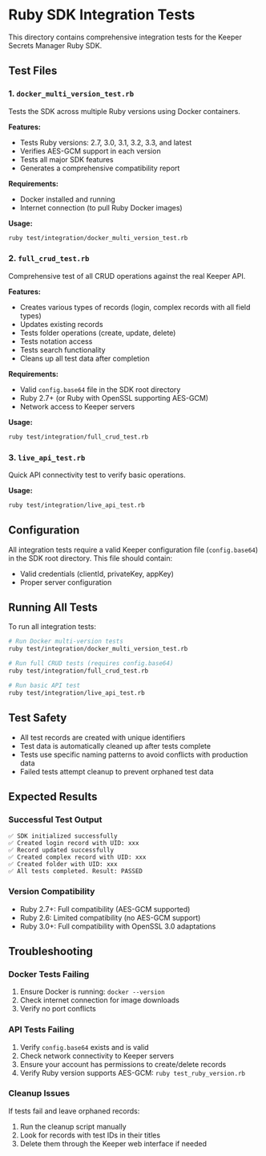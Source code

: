 # Ruby SDK Integration Tests

This directory contains comprehensive integration tests for the Keeper Secrets Manager Ruby SDK.

## Test Files

### 1. `docker_multi_version_test.rb`
Tests the SDK across multiple Ruby versions using Docker containers.

**Features:**
- Tests Ruby versions: 2.7, 3.0, 3.1, 3.2, 3.3, and latest
- Verifies AES-GCM support in each version
- Tests all major SDK features
- Generates a comprehensive compatibility report

**Requirements:**
- Docker installed and running
- Internet connection (to pull Ruby Docker images)

**Usage:**
```bash
ruby test/integration/docker_multi_version_test.rb
```

### 2. `full_crud_test.rb`
Comprehensive test of all CRUD operations against the real Keeper API.

**Features:**
- Creates various types of records (login, complex records with all field types)
- Updates existing records
- Tests folder operations (create, update, delete)
- Tests notation access
- Tests search functionality
- Cleans up all test data after completion

**Requirements:**
- Valid `config.base64` file in the SDK root directory
- Ruby 2.7+ (or Ruby with OpenSSL supporting AES-GCM)
- Network access to Keeper servers

**Usage:**
```bash
ruby test/integration/full_crud_test.rb
```

### 3. `live_api_test.rb`
Quick API connectivity test to verify basic operations.

**Usage:**
```bash
ruby test/integration/live_api_test.rb
```

## Configuration

All integration tests require a valid Keeper configuration file (`config.base64`) in the SDK root directory. This file should contain:
- Valid credentials (clientId, privateKey, appKey)
- Proper server configuration

## Running All Tests

To run all integration tests:

```bash
# Run Docker multi-version tests
ruby test/integration/docker_multi_version_test.rb

# Run full CRUD tests (requires config.base64)
ruby test/integration/full_crud_test.rb

# Run basic API test
ruby test/integration/live_api_test.rb
```

## Test Safety

- All test records are created with unique identifiers
- Test data is automatically cleaned up after tests complete
- Tests use specific naming patterns to avoid conflicts with production data
- Failed tests attempt cleanup to prevent orphaned test data

## Expected Results

### Successful Test Output
```
✅ SDK initialized successfully
✅ Created login record with UID: xxx
✅ Record updated successfully
✅ Created complex record with UID: xxx
✅ Created folder with UID: xxx
✅ All tests completed. Result: PASSED
```

### Version Compatibility
- Ruby 2.7+: Full compatibility (AES-GCM supported)
- Ruby 2.6: Limited compatibility (no AES-GCM support)
- Ruby 3.0+: Full compatibility with OpenSSL 3.0 adaptations

## Troubleshooting

### Docker Tests Failing
1. Ensure Docker is running: `docker --version`
2. Check internet connection for image downloads
3. Verify no port conflicts

### API Tests Failing
1. Verify `config.base64` exists and is valid
2. Check network connectivity to Keeper servers
3. Ensure your account has permissions to create/delete records
4. Verify Ruby version supports AES-GCM: `ruby test_ruby_version.rb`

### Cleanup Issues
If tests fail and leave orphaned records:
1. Run the cleanup script manually
2. Look for records with test IDs in their titles
3. Delete them through the Keeper web interface if needed